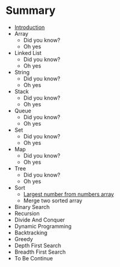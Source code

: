 # Summary

* [Introduction](README.md)
* Array
   * Did you know?
   * Oh yes
* Linked List
   * Did you know?
   * Oh yes
* String
   * Did you know?
   * Oh yes
* Stack
   * Did you know?
   * Oh yes
* Queue
   * Did you know?
   * Oh yes
* Set
   * Did you know?
   * Oh yes
* Map
   * Did you know?
   * Oh yes
* Tree
   * Did you know?
   * Oh yes
* Sort
   * [Largest number from numbers array](sort/largest_number_from_numbers_array.md)
   * Merge two sorted array
* Binary Search
* Recursion
* Divide And Conquer
* Dynamic Programming
* Backtracking
* Greedy
* Depth First Search
* Breadth First Search
* To Be Continue


